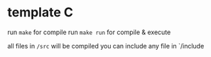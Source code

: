 # template C

run `make` for compile
run `make run` for compile & execute

all files in `/src` will be compiled
you can include any file in `/include
